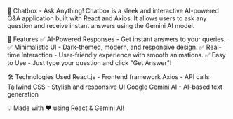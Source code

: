 🚀 Chatbox - Ask Anything!
Chatbox is a sleek and interactive AI-powered Q&A application built with React and Axios. It allows users to ask any question and receive instant answers using the Gemini AI model.

🎯 Features
✅ AI-Powered Responses - Get instant answers to your queries.
✅ Minimalistic UI - Dark-themed, modern, and responsive design.
✅ Real-time Interaction - User-friendly experience with smooth animations.
✅ Easy to Use - Just type your question and click "Get Answer"!

🛠️ Technologies Used
React.js - Frontend framework
Axios - API calls
Tailwind CSS - Stylish and responsive UI
Google Gemini AI - AI-based text generation



💡 Made with ❤️ using React & Gemini AI!
